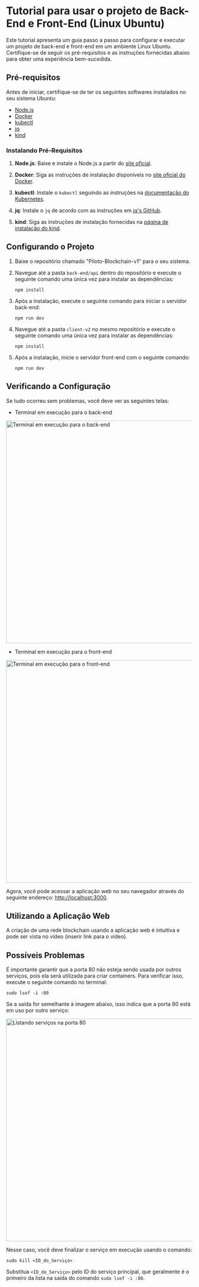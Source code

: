 # Tutorial para usar o projeto de Back-End e Front-End (Linux Ubuntu)

Este tutorial apresenta um guia passo a passo para configurar e executar um projeto de back-end e front-end em um ambiente Linux Ubuntu. Certifique-se de seguir os pré-requisitos e as instruções fornecidas abaixo para obter uma experiência bem-sucedida.

## Pré-requisitos

Antes de iniciar, certifique-se de ter os seguintes softwares instalados no seu sistema Ubuntu:

- [Node.js](https://nodejs.org/en/download)
- [Docker](https://www.docker.com/)
- [kubectl](https://kubernetes.io/docs/tasks/tools/)
- [jq](https://jqlang.github.io/jq/)
- [kind](https://kind.sigs.k8s.io/docs/user/quick-start/#installation)

### Instalando Pré-Requisitos

1. **Node.js**: Baixe e instale o Node.js a partir do [site oficial](https://nodejs.org/en/download).

2. **Docker**: Siga as instruções de instalação disponíveis no [site oficial do Docker](https://www.docker.com/).

3. **kubectl**: Instale o `kubectl` seguindo as instruções na [documentação do Kubernetes](https://kubernetes.io/docs/tasks/tools/).

4. **jq**: Instale o `jq` de acordo com as instruções em [jq's GitHub](https://jqlang.github.io/jq/).

5. **kind**: Siga as instruções de instalação fornecidas na [página de instalação do kind](https://kind.sigs.k8s.io/docs/user/quick-start/#installation).

## Configurando o Projeto

1. Baixe o repositório chamado "Piloto-Blockchain-v1" para o seu sistema.

2. Navegue até a pasta `back-end/api` dentro do repositório e execute o seguinte comando uma única vez para instalar as dependências:
   ```shell
   npm install
   ```

3. Após a instalação, execute o seguinte comando para iniciar o servidor back-end:
   ```shell
   npm run dev
   ```

4. Navegue até a pasta `client-v2` no mesmo repositório e execute o seguinte comando uma única vez para instalar as dependências:
   ```shell
   npm install
   ```

5. Após a instalação, inicie o servidor front-end com o seguinte comando:
   ```shell
   npm run dev
   ```

## Verificando a Configuração

Se tudo ocorreu sem problemas, você deve ver as seguintes telas:

- Terminal em execução para o back-end
<img src="https://git.rnp.br/gci/dev/testbed-blockchain/piloto-blockchain-v1/-/raw/main/docs/images/terminal-back.png?ref_type=heads" width="600" alt="Terminal em execução para o back-end">

- Terminal em execução para o front-end
<img src="https://git.rnp.br/gci/dev/testbed-blockchain/piloto-blockchain-v1/-/raw/main/docs/images/terminal-front.png?ref_type=heads" width="600" alt="Terminal em execução para o front-end">


Agora, você pode acessar a aplicação web no seu navegador através do seguinte endereço: [http://localhost:3000](http://localhost:3000).

## Utilizando a Aplicação Web

A criação de uma rede blockchain usando a aplicação web é intuitiva e pode ser vista no vídeo (inserir link para o vídeo).

## Possíveis Problemas

É importante garantir que a porta 80 não esteja sendo usada por outros serviços, pois ela será utilizada para criar containers. Para verificar isso, execute o seguinte comando no terminal:

```shell
sudo lsof -i :80
```

Se a saída for semelhante à imagem abaixo, isso indica que a porta 80 está em uso por outro serviço:

<img src="https://git.rnp.br/gci/dev/testbed-blockchain/piloto-blockchain-v1/-/raw/main/docs/images/terminal-port.png?ref_type=heads" width="600" alt="Listando serviços na porta 80">

Nesse caso, você deve finalizar o serviço em execução usando o comando:

```shell
sudo kill <ID_do_Serviço>
```

Substitua `<ID_do_Serviço>` pelo ID do serviço principal, que geralmente é o primeiro da lista na saída do comando `sudo lsof -i :80`.
